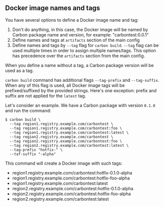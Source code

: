 ## Docker image names and tags
You have several options to define a Docker image name and tag:
1. Don't do anything, in this case, the Docker image will be named by Carbon package name and version, for example: "carbontest:0.0.1"
2. Define names and tags at `artifacts` section of the main config
3. Define names and tags by `--tag` flag for `carbon build`. `--tag` flag can be used multiple times in order to assign multiple names/tags. This option has precedence over the `artifacts` section from the main config.

When you define a name without a tag, a Carbon package version will be used as a tag.

`carbon build` command has additional flags `--tag-prefix` and `--tag-suffix`. When any of this flag is used, all Docker image tags will be prefixed/suffixed by the provided strings. Here's one exception: prefix and suffix are not applied for the `latest` tag.

Let's consider an example. We have a Carbon package with version `0.1.0` and run the command:
```
$ carbon build \
  --tag region1.registry.example.com/carbontest \
  --tag region1.registry.example.com/carbontest:foo \
  --tag region1.registry.example.com/carbontest:latest \
  --tag region2.registry.example.com/carbontest \
  --tag region2.registry.example.com/carbontest:foo \
  --tag region2.registry.example.com/carbontest:latest \
  --tag-prefix "hotfix-" \
  --taf-suffix "-alpha"
```

This command will create a Docker image with such tags:
- region1.registry.example.com/carbontest:hotfix-0.1.0-alpha
- region1.registry.example.com/carbontest:hotfix-foo-alpha
- region1.registry.example.com/carbontest:latest
- region2.registry.example.com/carbontest:hotfix-0.1.0-alpha
- region2.registry.example.com/carbontest:hotfix-foo-alpha
- region2.registry.example.com/carbontest:latest
